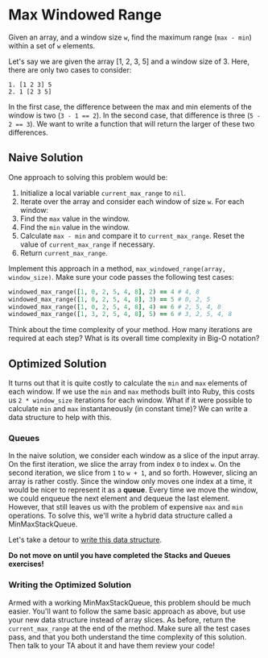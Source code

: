 # Max Windowed Range

Given an array, and a window size `w`, find the maximum range
(`max - min`) within a set of `w` elements.

Let's say we are given the array [1, 2, 3, 5] and a window size of 3.
Here, there are only two cases to consider:

```
1. [1 2 3] 5
2. 1 [2 3 5]
```

In the first case, the difference between the max and min elements of
the window is two (`3 - 1 == 2`). In the second case, that difference is
three (`5 - 2 == 3`). We want to write a function that will return the
larger of these two differences.

## Naive Solution

One approach to solving this problem would be:

1. Initialize a local variable `current_max_range` to `nil`.
2. Iterate over the array and consider each window of size `w`. For each
   window:
  1. Find the `max` value in the window.
  2. Find the `min` value in the window.
  3. Calculate `max - min` and compare it to `current_max_range`. Reset
  the value of `current_max_range` if necessary.
3. Return `current_max_range`.

Implement this approach in a method, `max_windowed_range(array,
window_size)`. Make sure your code passes the following test cases:

```ruby
windowed_max_range([1, 0, 2, 5, 4, 8], 2) == 4 # 4, 8
windowed_max_range([1, 0, 2, 5, 4, 8], 3) == 5 # 0, 2, 5
windowed_max_range([1, 0, 2, 5, 4, 8], 4) == 6 # 2, 5, 4, 8
windowed_max_range([1, 3, 2, 5, 4, 8], 5) == 6 # 3, 2, 5, 4, 8
```

Think about the time complexity of your method. How many iterations are
required at each step? What is its overall time complexity in Big-O
notation?

## Optimized Solution

It turns out that it is quite costly to calculate the `min` and `max`
elements of each window. If we use the `min` and `max` methods built
into Ruby, this costs us `2 * window_size` iterations for each window.
What if it were possible to calculate `min` and `max` instantaneously
(in constant time)? We can write a data structure to help with this.

### Queues

In the naive solution, we consider each window as a slice of the input
array. On the first iteration, we slice the array from index `0` to
index `w`. On the second iteration, we slice from `1` to `w + 1`, and so
forth. However, slicing an array is rather costly. Since the window only
moves one index at a time, it would be nicer to represent it as a
**queue**. Every time we move the window, we could enqueue the next
element and dequeue the last element. However, that still leaves us with
the problem of expensive `max` and `min` operations. To solve this,
we'll write a hybrid data structure called a MinMaxStackQueue.

Let's take a detour to [write this data structure][stacks-and-queues].

[stacks-and-queues]: ../stacks_and_queues

**Do not move on until you have completed the Stacks and Queues
exercises!**

### Writing the Optimized Solution

Armed with a working MinMaxStackQueue, this problem should be much
easier. You'll want to follow the same basic approach as above, but use
your new data structure instead of array slices. As before, return the
`current_max_range` at the end of the method. Make sure all the test
cases pass, and that you both understand the time complexity of this
solution. Then talk to your TA about it and have them review your code!
